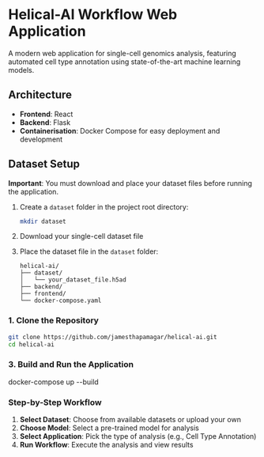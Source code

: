 # Helical-AI Workflow Web Application

A modern web application for single-cell genomics analysis, featuring automated cell type annotation using state-of-the-art machine learning models.

## Architecture

- **Frontend**: React
- **Backend**: Flask
- **Containerisation**: Docker Compose for easy deployment and development

## Dataset Setup

**Important**: You must download and place your dataset files before running the application.

1. Create a `dataset` folder in the project root directory:
   ```bash
   mkdir dataset
   ```
2. Download your single-cell dataset file

3. Place the dataset file in the `dataset` folder:
   ```
   helical-ai/
   ├── dataset/
   │   └── your_dataset_file.h5ad
   ├── backend/
   ├── frontend/
   └── docker-compose.yaml
   ```

### 1. Clone the Repository

```bash
git clone https://github.com/jamesthapamagar/helical-ai.git
cd helical-ai
```

### 3. Build and Run the Application

docker-compose up --build

### Step-by-Step Workflow

1. **Select Dataset**: Choose from available datasets or upload your own
2. **Choose Model**: Select a pre-trained model for analysis
3. **Select Application**: Pick the type of analysis (e.g., Cell Type Annotation)
4. **Run Workflow**: Execute the analysis and view results
